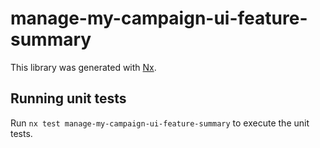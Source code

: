 # manage-my-campaign-ui-feature-summary

This library was generated with [Nx](https://nx.dev).

## Running unit tests

Run `nx test manage-my-campaign-ui-feature-summary` to execute the unit tests.
